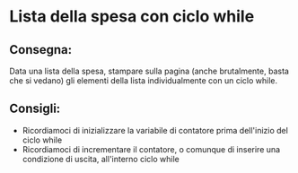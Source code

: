 # Lista della spesa con ciclo while 
## Consegna:
Data una lista della spesa, stampare sulla pagina (anche brutalmente, basta che si vedano) gli elementi della lista individualmente con un ciclo while.
## Consigli:
- Ricordiamoci di inizializzare la variabile di contatore prima dell'inizio del ciclo while
- Ricordiamoci di incrementare il contatore, o comunque di inserire una condizione di uscita, all'interno ciclo while
